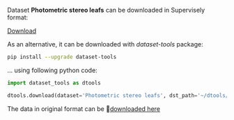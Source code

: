 Dataset **Photometric stereo leafs** can be downloaded in Supervisely format:

 [Download](https://assets.supervise.ly/supervisely-supervisely-assets-public/teams_storage/E/A/rw/ZmdhfjcllHYVzZHe7gdj1Z7TUrXbQ4dDHKERzW3NuUEngo3Us5PtELr1DonYpz05fjfkHSEv9UCauxIdtTQ31DemzAaTqapPSMgku69c3H5UwkIrQpUITDbZeB99.tar)

As an alternative, it can be downloaded with *dataset-tools* package:
``` bash
pip install --upgrade dataset-tools
```

... using following python code:
``` python
import dataset_tools as dtools

dtools.download(dataset='Photometric stereo leafs', dst_path='~/dtools/datasets/Photometric stereo leafs.tar')
```
The data in original format can be 🔗[downloaded here](https://datashare.ed.ac.uk/bitstream/handle/10283/3280/PS%20Plant%20training%20data%20set.zip?sequence=4&isAllowed=y)